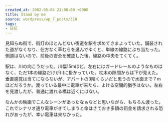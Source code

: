 ```yaml
---
created_at: 2002-05-04 21:00:00 +0900
title: Stand by me
source: wordpress/wp_7_posts/318
tags:
- 日記
---
```


見知らぬ街で、街灯のほとんどない夜道を駅を求めてさまよっていた。舗装された道がなくなり、仕方なく草むらを進んでゆくと、単線の線路にぶち当たった。側道はないので、前後の安全を確認した後、線路の中央をてくてく。

駅は、川の向こうだった。川幅15mほど。左右にはガードレールのようなものはなく、ただ1本の線路だけが川に掛かっていた。枕木の隙間からは下が見えた。垂直感覚は当てにならないが、アパートの3階くらいだと思うので水面まで７mほどだろうか。渡っている最中に電車が来たら、よける空間的猶予はない。左右を見渡したが、普通に渡れる橋は近くにはない。

なんかの映画でこんなシーンがあったなぁなどと思いながら、もちろん渡った。これでシナリオ通り電車がきてしまうと命はさておき多額の罰金を請求される恐れがあったが、幸い電車は来なかった。
